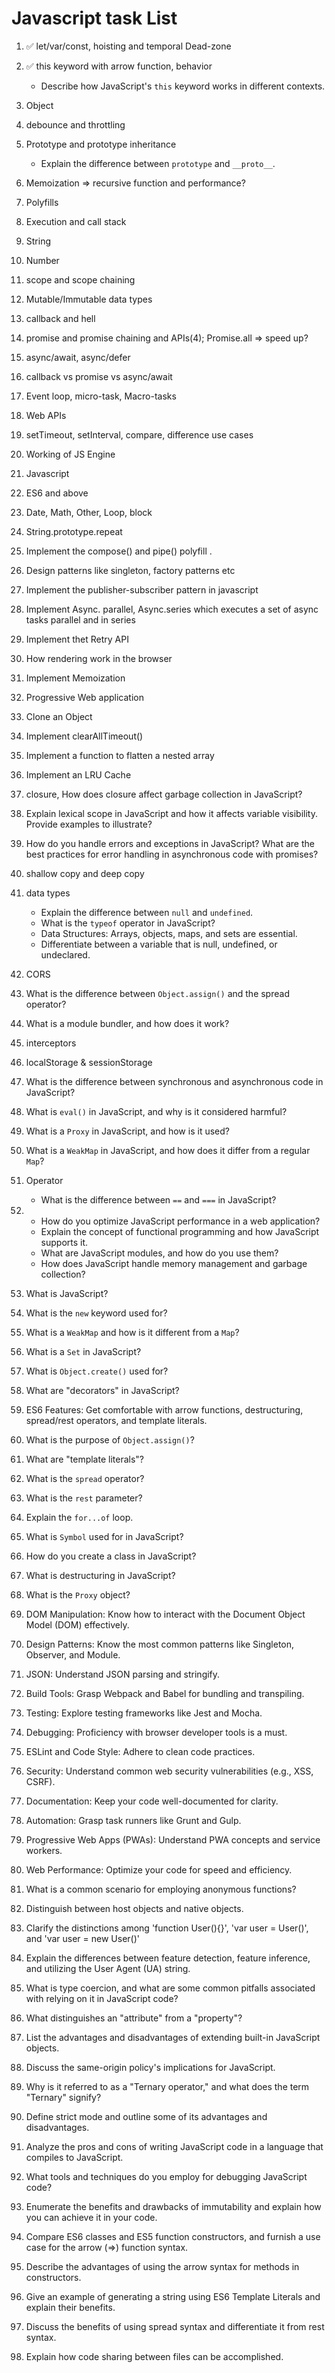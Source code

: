 # Javascript task List

1. :white_check_mark: let/var/const, hoisting and temporal Dead-zone
2. :white_check_mark: this keyword with arrow function, behavior

   - Describe how JavaScript's `this` keyword works in different contexts.
3. Object
4.  debounce and throttling
5.  Prototype and prototype inheritance

    - Explain the difference between `prototype` and `__proto__`.

6.  Memoization => recursive function and performance?
7.  Polyfills
8.  Execution and call stack
9.  String
10. Number
11. scope and scope chaining
12. Mutable/Immutable data types
13. callback and hell
14. promise and promise chaining and APIs(4); Promise.all => speed up?
15. async/await, async/defer
16. callback vs promise vs async/await
17. Event loop, micro-task, Macro-tasks
18. Web APIs
19. setTimeout, setInterval, compare, difference use cases
20. Working of JS Engine
21. Javascript
22. ES6 and above
23. Date, Math, Other, Loop, block
24. String.prototype.repeat
25. Implement the compose() and pipe() polyfill .
26. Design patterns like singleton, factory patterns etc
27. Implement the publisher-subscriber pattern in javascript
28. Implement Async. parallel, Async.series which executes a set of async tasks parallel and in series
29. Implement thet Retry API
30. How rendering work in the browser
31. Implement Memoization
32. Progressive Web application
33. Clone an Object
34. Implement clearAllTimeout()
35. Implement a function to flatten a nested array
36. Implement an LRU Cache
37. closure, How does closure affect garbage collection in JavaScript?
38. Explain lexical scope in JavaScript and how it affects variable visibility. Provide examples to illustrate?
39. How do you handle errors and exceptions in JavaScript? What are the best practices for error handling in asynchronous code with promises?
40. shallow copy and deep copy
41. data types
    - Explain the difference between `null` and `undefined`.
    - What is the `typeof` operator in JavaScript?
    - Data Structures: Arrays, objects, maps, and sets are essential.
    - Differentiate between a variable that is null, undefined, or undeclared.
42. CORS
43. What is the difference between `Object.assign()` and the spread operator?
44. What is a module bundler, and how does it work?
45. interceptors
46. localStorage & sessionStorage
47. What is the difference between synchronous and asynchronous code in JavaScript?
48. What is `eval()` in JavaScript, and why is it considered harmful?
49. What is a `Proxy` in JavaScript, and how is it used?
50. What is a `WeakMap` in JavaScript, and how does it differ from a regular `Map`?
51. Operator
    - What is the difference between `==` and `===` in JavaScript?

52. 
    - How do you optimize JavaScript performance in a web application?
    - Explain the concept of functional programming and how JavaScript supports it.
    - What are JavaScript modules, and how do you use them?
    - How does JavaScript handle memory management and garbage collection?
    
53. What is JavaScript?
54. What is the `new` keyword used for?
55. What is a `WeakMap` and how is it different from a `Map`?
56. What is a `Set` in JavaScript?
57. What is `Object.create()` used for?
58. What are "decorators" in JavaScript?
59. ES6 Features: Get comfortable with arrow functions, destructuring, spread/rest operators, and template literals.
60. What is the purpose of `Object.assign()`?
61. What are "template literals"?
62. What is the `spread` operator?
63. What is the `rest` parameter?
64. Explain the `for...of` loop.
65. What is `Symbol` used for in JavaScript?
66. How do you create a class in JavaScript?
67. What is destructuring in JavaScript?
68. What is the `Proxy` object?
69. DOM Manipulation: Know how to interact with the Document Object Model (DOM) effectively.
70. Design Patterns: Know the most common patterns like Singleton, Observer, and Module.
71. JSON: Understand JSON parsing and stringify.
72. Build Tools: Grasp Webpack and Babel for bundling and transpiling.
73. Testing: Explore testing frameworks like Jest and Mocha.
74. Debugging: Proficiency with browser developer tools is a must.
75. ESLint and Code Style: Adhere to clean code practices.
76. Security: Understand common web security vulnerabilities (e.g., XSS, CSRF).
77. Documentation: Keep your code well-documented for clarity.
78. Automation: Grasp task runners like Grunt and Gulp.
79. Progressive Web Apps (PWAs): Understand PWA concepts and service workers.
80. Web Performance: Optimize your code for speed and efficiency.
81. What is a common scenario for employing anonymous functions?
82. Distinguish between host objects and native objects.
83. Clarify the distinctions among 'function User(){}', 'var user = User()', and 'var user = new User()'
84. Explain the differences between feature detection, feature inference, and utilizing the User Agent (UA) string.
85. What is type coercion, and what are some common pitfalls associated with relying on it in JavaScript code?
86.   What distinguishes an "attribute" from a "property"?
87.   List the advantages and disadvantages of extending built-in JavaScript objects.
88.   Discuss the same-origin policy's implications for JavaScript.
89.   Why is it referred to as a "Ternary operator," and what does the term "Ternary" signify?
90.   Define strict mode and outline some of its advantages and disadvantages.
91.   Analyze the pros and cons of writing JavaScript code in a language that compiles to JavaScript.
92.   What tools and techniques do you employ for debugging JavaScript code?
93.   Enumerate the benefits and drawbacks of immutability and explain how you can achieve it in your code.
94.   Compare ES6 classes and ES5 function constructors, and furnish a use case for the arrow (=>) function syntax.
95.   Describe the advantages of using the arrow syntax for methods in constructors.
96.   Give an example of generating a string using ES6 Template Literals and explain their benefits.
97.   Discuss the benefits of using spread syntax and differentiate it from rest syntax.
98.   Explain how code sharing between files can be accomplished.

